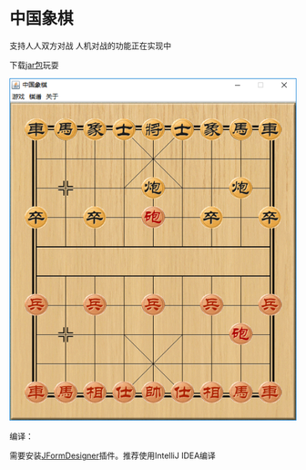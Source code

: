 # 中国象棋

支持人人双方对战 人机对战的功能正在实现中  

下载[jar包](out/artifacts/xq_jar/xq.jar)玩耍  

![图片](res/无标题.png)

编译：

需要安装[JFormDesigner](http://www.formdev.com/jformdesigner/)插件。推荐使用IntelliJ IDEA编译

